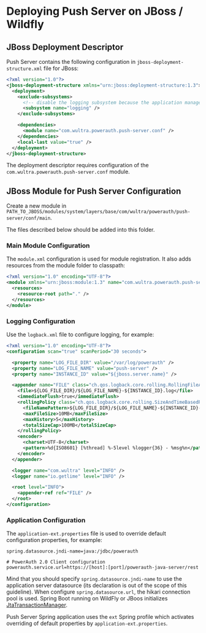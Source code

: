 # Deploying Push Server on JBoss / Wildfly

## JBoss Deployment Descriptor

Push Server contains the following configuration in `jboss-deployment-structure.xml` file for JBoss:

```xml
<?xml version="1.0"?>
<jboss-deployment-structure xmlns="urn:jboss:deployment-structure:1.3">
  <deployment>
    <exclude-subsystems>
      <!-- disable the logging subsystem because the application manages its own logging independently -->
      <subsystem name="logging" />
    </exclude-subsystems>

    <dependencies>
      <module name="com.wultra.powerauth.push-server.conf" />
    </dependencies>
    <local-last value="true" />
  </deployment>
</jboss-deployment-structure>
```

The deployment descriptor requires configuration of the `com.wultra.powerauth.push-server.conf` module.

## JBoss Module for Push Server Configuration

Create a new module in `PATH_TO_JBOSS/modules/system/layers/base/com/wultra/powerauth/push-server/conf/main`.

The files described below should be added into this folder.

### Main Module Configuration

The `module.xml` configuration is used for module registration. It also adds resources from the module folder to classpath:

```xml
<?xml version="1.0" encoding="UTF-8"?>
<module xmlns="urn:jboss:module:1.3" name="com.wultra.powerauth.push-server.conf">
  <resources>
    <resource-root path="." />
  </resources>
</module>
```

### Logging Configuration

Use the `logback.xml` file to configure logging, for example:

```xml
<?xml version="1.0" encoding="UTF-8"?>
<configuration scan="true" scanPeriod="30 seconds">

  <property name="LOG_FILE_DIR" value="/var/log/powerauth" />
  <property name="LOG_FILE_NAME" value="push-server" />
  <property name="INSTANCE_ID" value="${jboss.server.name}" />

  <appender name="FILE" class="ch.qos.logback.core.rolling.RollingFileAppender">
    <file>${LOG_FILE_DIR}/${LOG_FILE_NAME}-${INSTANCE_ID}.log</file>
    <immediateFlush>true</immediateFlush>
    <rollingPolicy class="ch.qos.logback.core.rolling.SizeAndTimeBasedRollingPolicy">
      <fileNamePattern>${LOG_FILE_DIR}/${LOG_FILE_NAME}-${INSTANCE_ID}-%d{yyyy-MM-dd}-%i.log</fileNamePattern>
      <maxFileSize>10MB</maxFileSize>
      <maxHistory>5</maxHistory>
      <totalSizeCap>100MB</totalSizeCap>
    </rollingPolicy>
    <encoder>
      <charset>UTF-8</charset>
      <pattern>%d{ISO8601} [%thread] %-5level %logger{36} - %msg%n</pattern>
    </encoder>
  </appender>

  <logger name="com.wultra" level="INFO" />
  <logger name="io.getlime" level="INFO" />

  <root level="INFO">
    <appender-ref ref="FILE" />
  </root>
</configuration>
```

### Application Configuration

The `application-ext.properties` file is used to override default configuration properties, for example:

```
spring.datasource.jndi-name=java:/jdbc/powerauth

# PowerAuth 2.0 Client configuration
powerauth.service.url=https://[host]:[port]/powerauth-java-server/rest
```

Mind that you should specify `spring.datasource.jndi-name` to use the application server datasource (its declaration is out of the scope of this guideline).
When configure `spring.datasource.url`, the hikari connection pool is used.
Spring Boot running on WildFly or JBoos initializes [JtaTransactionManager](https://docs.spring.io/spring-framework/docs/current/javadoc-api/org/springframework/transaction/jta/JtaTransactionManager.html).

Push Server Spring application uses the `ext` Spring profile which activates overriding of default properties by `application-ext.properties`.
